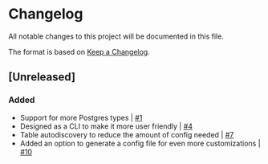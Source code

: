 # Changelog

All notable changes to this project will be documented in this file.

The format is based on [Keep a Changelog](https://keepachangelog.com/en/1.0.0/).

## [Unreleased]
### Added
- Support for more Postgres types | [#1](https://github.com/hendric-dev/db-overflow/issues/1)
- Designed as a CLI to make it more user friendly | [#4](https://github.com/hendric-dev/db-overflow/issues/4)
- Table autodiscovery to reduce the amount of config needed | [#7](https://github.com/hendric-dev/db-overflow/issues/7)
- Added an option to generate a config file for even more customizations | [#10](https://github.com/hendric-dev/db-overflow/issues/10)

